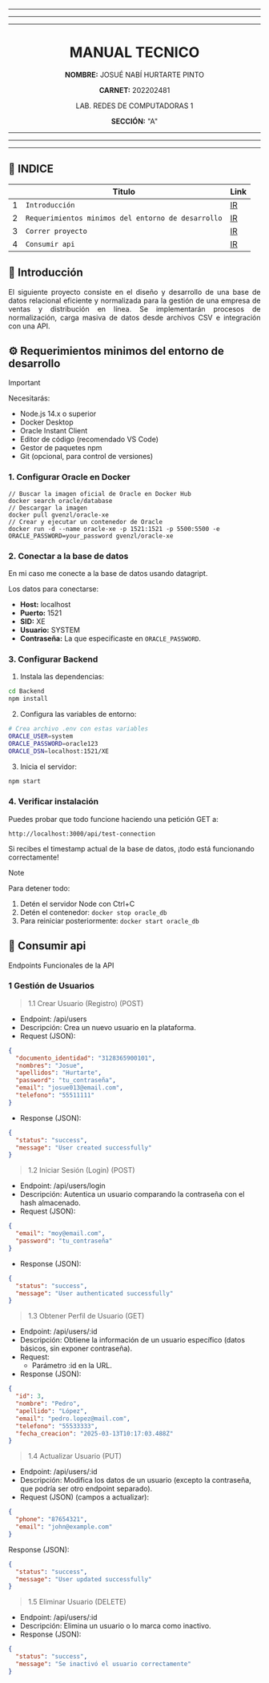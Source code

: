 
---
---
---

<h1 align="center">MANUAL TECNICO</h1>
  <p align="center"><strong>NOMBRE:</strong> JOSUÉ NABÍ HURTARTE PINTO</p>
  <p align="center"><strong>CARNET:</strong> 202202481</p>
  <p align="center">LAB. REDES DE COMPUTADORAS 1</p>
  <p align="center"><strong>SECCIÓN:</strong> "A"</p>


---
---
---

## <a name="indice">📅 INDICE

|     | Titulo                                             | Link         |
| --- | -------------------------------------------------- | ------------ |
| 1   | `Introducción`                                     | [IR](#intro) |
| 2   | `Requerimientos minimos del entorno de desarrollo` | [IR](#req)   |
| 3   | `Correr proyecto`                                  | [IR](#run)   |
| 4   | `Consumir api`                                     | [IR](#api)   |

## <a name="intro">📄 Introducción
<p align="justify">
El siguiente proyecto consiste en el diseño y desarrollo de una base de datos relacional eficiente y normalizada para la gestión de una empresa de ventas y distribución en línea. Se implementarán procesos de normalización, carga masiva de datos desde archivos CSV e integración con una API. 
</p>

## <a name="req">⚙️ Requerimientos minimos del entorno de desarrollo

> [!IMPORTANT]
> Necesitarás:
> - Node.js 14.x o superior
> - Docker Desktop
> - Oracle Instant Client
> - Editor de código (recomendado VS Code)
> - Gestor de paquetes npm
> - Git (opcional, para control de versiones)

### 1. Configurar Oracle en Docker

```
// Buscar la imagen oficial de Oracle en Docker Hub
docker search oracle/database 
// Descargar la imagen
docker pull gvenzl/oracle-xe 
// Crear y ejecutar un contenedor de Oracle
docker run -d --name oracle-xe -p 1521:1521 -p 5500:5500 -e ORACLE_PASSWORD=your_password gvenzl/oracle-xe 
```

### 2. Conectar a la base de datos

En mi caso me conecte a la base de datos usando datagript.

Los datos para conectarse:

- **Host:** localhost
- **Puerto:** 1521
- **SID:** XE
- **Usuario:** SYSTEM
- **Contraseña:** La que especificaste en `ORACLE_PASSWORD`.

### 3. Configurar Backend

1. Instala las dependencias:
```sh
cd Backend
npm install
```

2. Configura las variables de entorno:
```sh
# Crea archivo .env con estas variables
ORACLE_USER=system
ORACLE_PASSWORD=oracle123
ORACLE_DSN=localhost:1521/XE
```

3. Inicia el servidor:
```sh
npm start
```

### 4. Verificar instalación

Puedes probar que todo funcione haciendo una petición GET a:
```
http://localhost:3000/api/test-connection
```

Si recibes el timestamp actual de la base de datos, ¡todo está funcionando correctamente!

> [!NOTE]
> Para detener todo:
> 1. Detén el servidor Node con Ctrl+C
> 2. Detén el contenedor: `docker stop oracle_db`
> 3. Para reiniciar posteriormente: `docker start oracle_db`

## <a name="api">📅 Consumir api

Endpoints Funcionales de la API

### 1 Gestión de Usuarios

> 1.1 Crear Usuario (Registro) (POST)
 - Endpoint: /api/users 
 - Descripción: Crea un nuevo usuario en la plataforma. 
 - Request (JSON): 
```json
{
  "documento_identidad": "3128365900101",
  "nombres": "Josue",
  "apellidos": "Hurtarte",
  "password": "tu_contraseña",
  "email": "josue013@email.com",
  "telefono": "55511111"
}
```
- Response (JSON):
```json
{
  "status": "success",
  "message": "User created successfully"
}
```

> 1.2 Iniciar Sesión (Login) (POST) 

- Endpoint: /api/users/login 
- Descripción: Autentica un usuario comparando la contraseña con el hash 
almacenado. 
- Request (JSON):

```json
{
  "email": "moy@email.com",
  "password": "tu_contraseña"
}
```
- Response (JSON):
```json
{
  "status": "success",
  "message": "User authenticated successfully"
}
```

> 1.3 Obtener Perfil de Usuario (GET)

- Endpoint: /api/users/:id 
- Descripción: Obtiene la información de un usuario específico (datos básicos, sin exponer contraseña).
- Request: 
   - Parámetro :id en la URL. 
- Response (JSON):
```json
{
  "id": 3,
  "nombre": "Pedro",
  "apellido": "López",
  "email": "pedro.lopez@mail.com",
  "telefono": "55533333",
  "fecha_creacion": "2025-03-13T10:17:03.488Z"
}
```

> 1.4 Actualizar Usuario (PUT)

- Endpoint: /api/users/:id 
- Descripción: Modifica los datos de un usuario (excepto la contraseña, que podría ser otro endpoint separado). 
- Request (JSON) (campos a actualizar):
```json
{ 
  "phone": "87654321", 
  "email": "john@example.com" 
} 
```

Response (JSON):
```json
{ 
  "status": "success", 
  "message": "User updated successfully"
} 
```

> 1.5 Eliminar Usuario (DELETE)

- Endpoint: /api/users/:id 
- Descripción: Elimina un usuario o lo marca como inactivo. 
- Response (JSON): 
```json
{ 
  "status": "success", 
  "message": "Se inactivó el usuario correctamente"
} 

